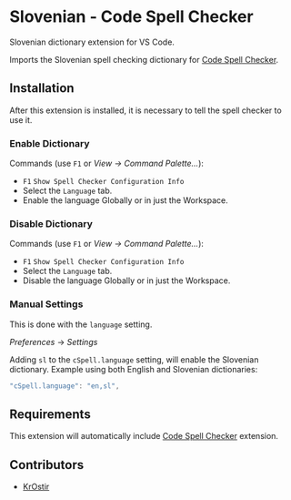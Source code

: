 # Slovenian - Code Spell Checker

Slovenian dictionary extension for VS Code.

Imports the Slovenian spell checking dictionary for [Code Spell Checker](https://marketplace.visualstudio.com/items?itemName=streetsidesoftware.code-spell-checker).

## Installation

After this extension is installed, it is necessary to tell the spell checker to use it.

### Enable Dictionary

Commands (use `F1` or _View -> Command Palette..._):

- `F1` `Show Spell Checker Configuration Info`
- Select the `Language` tab.
- Enable the language Globally or in just the Workspace.

### Disable Dictionary

Commands (use `F1` or _View -> Command Palette..._):

- `F1` `Show Spell Checker Configuration Info`
- Select the `Language` tab.
- Disable the language Globally or in just the Workspace.

### Manual Settings

This is done with the `language` setting.

_Preferences_ -> _Settings_

Adding `sl` to the `cSpell.language` setting, will enable the Slovenian dictionary.
Example using both English and Slovenian dictionaries:

```javascript
"cSpell.language": "en,sl",
```

## Requirements

This extension will automatically include [Code Spell Checker](https://marketplace.visualstudio.com/items?itemName=streetsidesoftware.code-spell-checker) extension.

## Contributors

- [KrOstir](https://github.com/KrOstir)

<!--- cspell:words KrOstir --->

<!--- @@inject: ../../static/footer.md --->
